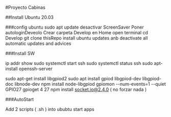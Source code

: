 #Proyecto Cabinas

##Install Ubuntu 20.03

###config ubuntu
 sudo apt update
 desactivar ScreenSaver
 Poner autologinDeveolo
 Crear carpeta Develop en Home
 open terminal 
 cd Develop
 git clone thisRepo
 install ubuntu updates anb deactivate all automatic updates and advices

###Install  SW

 ip addr show
 sudo systemctl start ssh
 sudo systemctl status ssh
 sudo apt-install openssh-server
 
 
 sudo apt-get install libgpiod2
 sudo apt install gpiod libgpiod-dev libgpiod-doc libnode-dev
 npm install node-libgpiod
 gpiomon --num-events=1 --quiet GPIO27
 gpioget 4 27
 npm install socket.io@2.4.0 ( no forzar nada )

###AutoStart

 Add 2 scripts ( .sh ) into ububtu start apps
